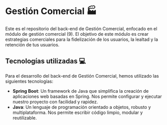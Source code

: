 # Gestión Comercial 🏭
Este es el repositorio del back-end de Gestión Comercial, enfocado en el módulo de gestión comercial (9). El objetivo de este módulo es crear estrategias comerciales para la fidelización de los usuarios, la lealtad y la retención de tus usuarios.

## Tecnologías utilizadas 💻
Para el desarrollo del back-end de Gestión Comercial, hemos utilizado las siguientes tecnologías:

- **Spring Boot**: Un framework de Java que simplifica la creación de aplicaciones web basadas en Spring. Nos permite configurar y ejecutar nuestro proyecto con facilidad y rapidez.
- **Java**: Un lenguaje de programación orientado a objetos, robusto y multiplataforma. Nos permite escribir código limpio, modular y reutilizable.
